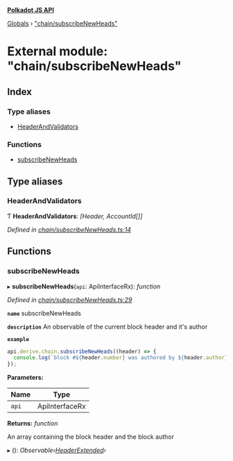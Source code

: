 **[Polkadot JS API](../README.md)**

[Globals](../globals.md) › [&quot;chain/subscribeNewHeads&quot;](_chain_subscribenewheads_.md)

# External module: "chain/subscribeNewHeads"

## Index

### Type aliases

* [HeaderAndValidators](_chain_subscribenewheads_.md#headerandvalidators)

### Functions

* [subscribeNewHeads](_chain_subscribenewheads_.md#subscribenewheads)

## Type aliases

###  HeaderAndValidators

Ƭ **HeaderAndValidators**: *[Header, AccountId[]]*

*Defined in [chain/subscribeNewHeads.ts:14](https://github.com/polkadot-js/api/blob/134c4b6/packages/api-derive/src/chain/subscribeNewHeads.ts#L14)*

## Functions

###  subscribeNewHeads

▸ **subscribeNewHeads**(`api`: ApiInterfaceRx): *function*

*Defined in [chain/subscribeNewHeads.ts:29](https://github.com/polkadot-js/api/blob/134c4b6/packages/api-derive/src/chain/subscribeNewHeads.ts#L29)*

**`name`** subscribeNewHeads

**`description`** An observable of the current block header and it's author

**`example`** 
<BR>

```javascript
api.derive.chain.subscribeNewHeads((header) => {
  console.log(`block #${header.number} was authored by ${header.author}`);
});
```

**Parameters:**

Name | Type |
------ | ------ |
`api` | ApiInterfaceRx |

**Returns:** *function*

An array containing the block header and the block author

▸ (): *Observable‹[HeaderExtended](../classes/_type_headerextended_.headerextended.md)›*